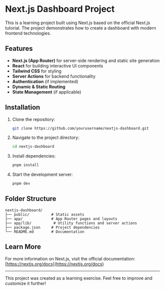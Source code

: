 # Next.js Dashboard Project

This is a learning project built using Next.js based on the official Next.js tutorial. The project demonstrates how to create a dashboard with modern frontend technologies.

## Features

- **Next.js (App Router)** for server-side rendering and static site generation
- **React** for building interactive UI components
- **Tailwind CSS** for styling
- **Server Actions** for backend functionality
- **Authentication** (if implemented)
- **Dynamic & Static Routing**
- **State Management** (if applicable)

## Installation

1. Clone the repository:
   ```sh
   git clone https://github.com/yourusername/nextjs-dashboard.git
   ```
2. Navigate to the project directory:
   ```sh
   cd nextjs-dashboard
   ```
3. Install dependencies:
   ```sh
   pnpm install
   ```
4. Start the development server:
   ```sh
   pnpm dev
   ```

## Folder Structure

```
nextjs-dashboard/
├── public/          # Static assets
├── app/             # App Router pages and layouts
├── app/lib/          # Utility functions and server actions
├── package.json     # Project dependencies
└── README.md        # Documentation
```

## Learn More

For more information on Next.js, visit the official documentation:
[https://nextjs.org/docs](https://nextjs.org/docs)

---

This project was created as a learning exercise. Feel free to improve and customize it further!

